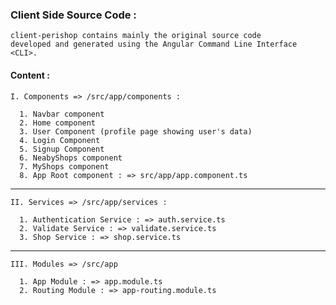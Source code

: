 ### Client Side Source Code :
    client-perishop contains mainly the original source code 
    developed and generated using the Angular Command Line Interface <CLI>.

#### Content : 

    I. Components => /src/app/components :

      1. Navbar component
      2. Home component
      3. User Component (profile page showing user's data)
      4. Login Component
      5. Signup Component
      6. NeabyShops component
      7. MyShops component
      8. App Root component : => src/app/app.component.ts
---
    II. Services => /src/app/services :

      1. Authentication Service : => auth.service.ts
      2. Validate Service : => validate.service.ts
      3. Shop Service : => shop.service.ts
---
    III. Modules => /src/app

      1. App Module : => app.module.ts
      2. Routing Module : => app-routing.module.ts

